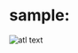# sample:



![atl text](https://github.com/MMD1426/Face-Recognition-RealTime-Attendance-System-SQL/blob/main/elon.jpg)
